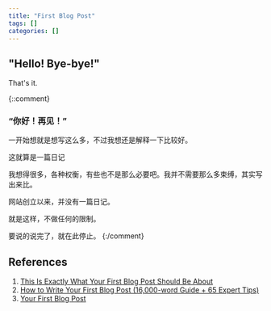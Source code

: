```yaml
---
title: "First Blog Post"
tags: []
categories: []
---
```


## "Hello! Bye-bye!"

That's it.

{::comment}
### “你好！再见！”

一开始想就是想写这么多，不过我想还是解释一下比较好。

这就算是一篇日记

我想得很多，各种权衡，有些也不是那么必要吧。我并不需要那么多束缚，其实写出来比。

网站创立以来，并没有一篇日记。

就是这样，不做任何的限制。

要说的说完了，就在此停止。
{:/comment}

## References
1. [This Is Exactly What Your First Blog Post Should Be About](https://www.shoutmeloud.com/write-first-blog-post.html)
2. [How to Write Your First Blog Post (16,000-word Guide + 65 Expert Tips)](http://iwannabeablogger.com/first-blog-post/)
3. [Your First Blog Post](https://www.practicalmommy.com/first-blog-post/)